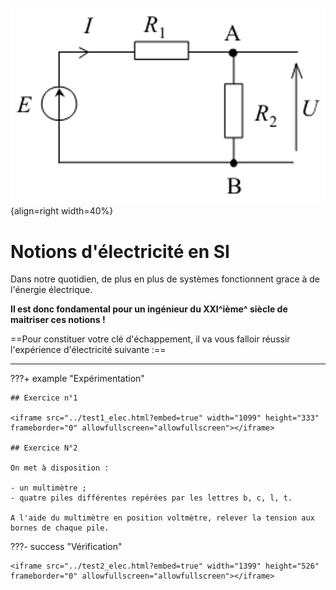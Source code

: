 ![CircuitElec-PontDiviseur.png](../images/CircuitElec-PontDiviseur.png){align=right width=40%}
# Notions d'électricité en SI

Dans notre quotidien, de plus en plus de systèmes fonctionnent grace à de l'énergie électrique.

**Il est donc fondamental pour un ingénieur du XXI^ième^ siècle de maitriser ces notions !**

==Pour constituer votre clé d'échappement, il va vous falloir réussir l'expérience d'électricité suivante :==

***

???+ example "Expérimentation"

    ## Exercice n°1

    <iframe src="../test1_elec.html?embed=true" width="1099" height="333" frameborder="0" allowfullscreen="allowfullscreen"></iframe>

    ## Exercice N°2

    On met à disposition :

    - un multimètre ;
    - quatre piles différentes repérées par les lettres b, c, l, t.

    A l'aide du multimètre en position voltmètre, relever la tension aux bornes de chaque pile.

???- success "Vérification"

    <iframe src="../test2_elec.html?embed=true" width="1399" height="526" frameborder="0" allowfullscreen="allowfullscreen"></iframe>




